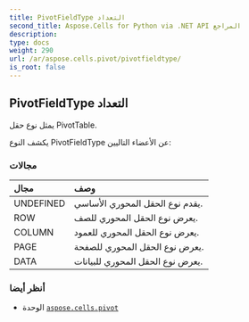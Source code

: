 ```yaml
---
title: PivotFieldType التعداد
second_title: Aspose.Cells for Python via .NET API المراجع
description:
type: docs
weight: 290
url: /ar/aspose.cells.pivot/pivotfieldtype/
is_root: false
---
```

##  PivotFieldType التعداد
يمثل نوع حقل PivotTable.



يكشف النوع PivotFieldType عن الأعضاء التاليين:

###  مجالات
| مجال| وصف|
| :- | :- |
| UNDEFINED | يقدم نوع الحقل المحوري الأساسي.|
| ROW | يعرض نوع الحقل المحوري للصف.|
| COLUMN | يعرض نوع الحقل المحوري للعمود.|
| PAGE | يعرض نوع الحقل المحوري للصفحة.|
| DATA | يعرض نوع الحقل المحوري للبيانات.|



###  أنظر أيضا
* الوحدة [`aspose.cells.pivot`](..)
